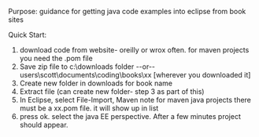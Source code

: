 Purpose: guidance for getting java code examples into eclipse from book sites

Quick Start:
1) download code from website- oreilly or wrox often.  for maven projects you need the .pom file
2) Save zip file to c:\downloads folder
 --or-- users\scott\documents\coding\books\xx [wherever you downloaded it]
3) Create new folder in downloads for book name
4) Extract file (can create new folder- step 3 as part of this)
5) In Eclipse, select File-Import, Maven
	note for maven java projects there must be a xx.pom file.  it will show up in list
6) press ok.  select the java EE perspective.  After a few minutes project should appear.